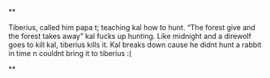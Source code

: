 
**  

Tiberius, called him papa t; teaching kal how to hunt. “The forest give and the forest takes away” kal fucks up hunting. Like midnight and a direwolf goes to kill kal, tiberius kills it. Kal breaks down cause he didnt hunt a rabbit in time n couldnt bring it to tiberius :(

**